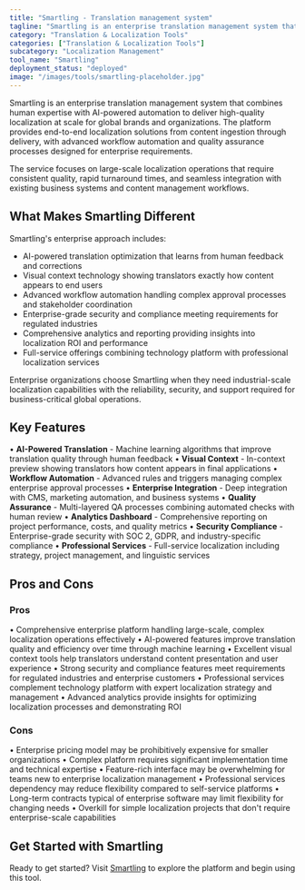 ```yaml
---
title: "Smartling - Translation management system"
tagline: "Smartling is an enterprise translation management system that combines human expertise with AI-powered automation to deliver high-quality localization at scale for global brands and organizations..."
category: "Translation & Localization Tools"
categories: ["Translation & Localization Tools"]
subcategory: "Localization Management"
tool_name: "Smartling"
deployment_status: "deployed"
image: "/images/tools/smartling-placeholder.jpg"
---
```


Smartling is an enterprise translation management system that combines human expertise with AI-powered automation to deliver high-quality localization at scale for global brands and organizations. The platform provides end-to-end localization solutions from content ingestion through delivery, with advanced workflow automation and quality assurance processes designed for enterprise requirements.

The service focuses on large-scale localization operations that require consistent quality, rapid turnaround times, and seamless integration with existing business systems and content management workflows.

## What Makes Smartling Different

Smartling's enterprise approach includes:
- AI-powered translation optimization that learns from human feedback and corrections
- Visual context technology showing translators exactly how content appears to end users
- Advanced workflow automation handling complex approval processes and stakeholder coordination
- Enterprise-grade security and compliance meeting requirements for regulated industries
- Comprehensive analytics and reporting providing insights into localization ROI and performance
- Full-service offerings combining technology platform with professional localization services

Enterprise organizations choose Smartling when they need industrial-scale localization capabilities with the reliability, security, and support required for business-critical global operations.

## Key Features

• **AI-Powered Translation** - Machine learning algorithms that improve translation quality through human feedback
• **Visual Context** - In-context preview showing translators how content appears in final applications
• **Workflow Automation** - Advanced rules and triggers managing complex enterprise approval processes
• **Enterprise Integration** - Deep integration with CMS, marketing automation, and business systems
• **Quality Assurance** - Multi-layered QA processes combining automated checks with human review
• **Analytics Dashboard** - Comprehensive reporting on project performance, costs, and quality metrics
• **Security Compliance** - Enterprise-grade security with SOC 2, GDPR, and industry-specific compliance
• **Professional Services** - Full-service localization including strategy, project management, and linguistic services

## Pros and Cons

### Pros
• Comprehensive enterprise platform handling large-scale, complex localization operations effectively
• AI-powered features improve translation quality and efficiency over time through machine learning
• Excellent visual context tools help translators understand content presentation and user experience
• Strong security and compliance features meet requirements for regulated industries and enterprise customers
• Professional services complement technology platform with expert localization strategy and management
• Advanced analytics provide insights for optimizing localization processes and demonstrating ROI

### Cons
• Enterprise pricing model may be prohibitively expensive for smaller organizations
• Complex platform requires significant implementation time and technical expertise
• Feature-rich interface may be overwhelming for teams new to enterprise localization management
• Professional services dependency may reduce flexibility compared to self-service platforms
• Long-term contracts typical of enterprise software may limit flexibility for changing needs
• Overkill for simple localization projects that don't require enterprise-scale capabilities

## Get Started with Smartling

Ready to get started? Visit [Smartling](https://www.smartling.com/) to explore the platform and begin using this tool.